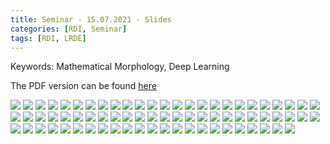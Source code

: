 ```yaml
---
title: Seminar - 15.07.2021 - Slides
categories: [RDI, Seminar]
tags: [RDI, LRDE]
---
```


Keywords: Mathematical Morphology, Deep Learning

The PDF version can be found [here](https://drive.google.com/file/d/1LBzVwr92NqGjoustpTaSRvnyf-x2umyp/view?usp=sharing)

![](https://drive.google.com/uc?id=1rIeFk8AX1PIuSKXt_YSEO_QnZFFCqJi2)
![](https://drive.google.com/uc?id=10vGL44eSyo3seiYRcpX738keCKsW54Vb)
![](https://drive.google.com/uc?id=1NvFQbbe-28DmSGwz_BIpWHsKUIUffaFQ)
![](https://drive.google.com/uc?id=1l88bGtmeD1JBBkWtas8OwUG7h6svy2-g)
![](https://drive.google.com/uc?id=1fYpptxM2nOoCR6ZsTzxaSJFPYp4tsx42)
![](https://drive.google.com/uc?id=16Nv203c4BU3kBccl9ZSw0B0wYNvVsg52)
![](https://drive.google.com/uc?id=1kvpesWCubbS14hWugJb-Dfy-OkFkpbvf)
![](https://drive.google.com/uc?id=1gyJkzBaFjqmYUgyyqpAwcKlWSZGtuqpw)
![](https://drive.google.com/uc?id=1N452zV4szLf7NvK2K2fOoRg5l7XwolKB)
![](https://drive.google.com/uc?id=1VchYOyudTQbUcqF_VrigCoxUyN3LaRv7)
![](https://drive.google.com/uc?id=1vFhFeArIMV_Z8ARFm9oZfm2GGHmQyOVF)
![](https://drive.google.com/uc?id=1T3ysjf44WR80xF0aNALVlsxlW4h7PDc1)
![](https://drive.google.com/uc?id=1Ix9z40hvk7IZeeZncseJaKthGV7bIf1n)
![](https://drive.google.com/uc?id=19iQcNy4Jb4essndJaD7oGRMYnZ0ie6HI)
![](https://drive.google.com/uc?id=1IX1Y6TUSrfaN0MlpLM2u_FaRvnHTt1NT)
![](https://drive.google.com/uc?id=1BRq39K9FckranHtjtBQwaSR55Mc1vKvI)
![](https://drive.google.com/uc?id=1M39Ix4-DCrgNB49y_wJFYet-VHRqcdfh)
![](https://drive.google.com/uc?id=1_MoJimKlhhMJNjfChkhzFDhc3Ud42Oob)
![](https://drive.google.com/uc?id=1BNTGBXIqzCM-MsztyrqXwry3Zcohgsgy)
![](https://drive.google.com/uc?id=1HvZA47NRcgmjQbLav9efwfooTaHlKsq0)
![](https://drive.google.com/uc?id=18o-gHdOEa83cf_7pgP4IooZcbAOiNGRT)
![](https://drive.google.com/uc?id=1bua2bGNDNFAo-06mVbDDTLmR8cLv2WeG)
![](https://drive.google.com/uc?id=1Fu7ZoEi0uX0eIoH2lUpS2jmznxOU7VDL)
![](https://drive.google.com/uc?id=1nik2Mih9Ti3Z8YieJVe2AtP6v6reWv9a)
![](https://drive.google.com/uc?id=1aaxaWArXRc7CUpq9kN3-BBq0u2LlY0Ez)
![](https://drive.google.com/uc?id=1lZupDve_9Cr2dgy_IGoKyguq6bGLdWEK)
![](https://drive.google.com/uc?id=1R2r2Ok7NFVWh_Qj6YYPCvK1s5eqbrD_z)
![](https://drive.google.com/uc?id=1zdm2bACold7Pz6TRZcn1dVV1Wao8smJ-)
![](https://drive.google.com/uc?id=1bERxI9cyxYiDgDS9JOs6TOLwm8lGkSSx)
![](https://drive.google.com/uc?id=12pvcQlAGCbP6VEcPqPBgB_UBYvsy9oAY)
![](https://drive.google.com/uc?id=1F9cfTKQLnPyHAR5OFNcxfYu7gqEPFgIg)
![](https://drive.google.com/uc?id=188yp0IuIjev7ChWywbCR33xz47J0X5v6)
![](https://drive.google.com/uc?id=1SbGhfZVmzgh_VCNVCcPuVG3mohHDSB6o)
![](https://drive.google.com/uc?id=1lEx-Jmjb5eN9N7ix9k-jFkibieAwStGb)
![](https://drive.google.com/uc?id=1weFgmByIdxIMhIJPn_4EecRIJGoXwzQg)
![](https://drive.google.com/uc?id=1oCjYonc8Ubp0D55ru9XYHHq8IFiOn3ce)
![](https://drive.google.com/uc?id=16FKekudLbb_wxOZotNFTMZ2Zgq__NASw)
![](https://drive.google.com/uc?id=1P-dRlx_Scqdb_XGLQabBi7pwur9VuZD6)
![](https://drive.google.com/uc?id=1ymAuM_rjlswyW_yUvtiWdYq0dsJwJ6PK)
![](https://drive.google.com/uc?id=16XXgJzzdLnvSaKlvNgNTb0tjWTADb6va)
![](https://drive.google.com/uc?id=1GnU_xO0fYQoK4d3GDMzVVi1mxVZDUxlc)
![](https://drive.google.com/uc?id=1t9q3B1fgw8YqmeulkPc8LIhfVNtYHjgr)
![](https://drive.google.com/uc?id=1YvOAqG85MQ91nG2FMewsb9toR6TxpwAQ)
![](https://drive.google.com/uc?id=1poDz5F-iP2H-6hfeMhQfmCVMK0QKu8r4)
![](https://drive.google.com/uc?id=17PlEcxcGtr1wKq-PTuSa7YNWHe3BJu7O)
![](https://drive.google.com/uc?id=1crZ1dZfj32WwSK37mBZ8jVxIlKWwWOth)
![](https://drive.google.com/uc?id=1nazFfMHnYEb9UWyxmOrpDwLR8-m0QPEZ)
![](https://drive.google.com/uc?id=1vTR9tjZS8XtcSOwUEmvj20mEMfHXFNxP)
![](https://drive.google.com/uc?id=1ndVNxlxSkHAhpKx3Pobb0rnWwuhgl1Jp)
![](https://drive.google.com/uc?id=1cxaPH5fyiZV5J0I3U6CFb5xKq72K_oMQ)
![](https://drive.google.com/uc?id=1wKd5T7fifw2IVFccsCvJeDqbKtG-Jxdv)
![](https://drive.google.com/uc?id=11d8YUQQj0MEfwxqmekkQREBL_xE82YBu)
![](https://drive.google.com/uc?id=14YAwA5fVjJVJwU1Es3aSBVhKmZbczyEm)
![](https://drive.google.com/uc?id=14DjDihGwqD9yRu4p-FnjkH7CsyksWv_R)
![](https://drive.google.com/uc?id=1O-z2ZgtgZGBsV_NITFkiz9AOxvR5JYpX)
![](https://drive.google.com/uc?id=14pW_bUYZSA5XeVMFT3jrksAb3sp4RIjI)
![](https://drive.google.com/uc?id=1kYJjofU387TuGWxA4dvQhVgXjAHQnTFD)
![](https://drive.google.com/uc?id=1bgygVeFE-2qX1bhr8jbXTvVL1SpQQaY1)
![](https://drive.google.com/uc?id=1l5fir1Wp3gXhZs6kbRmkbSK4KZJkXAxE)
![](https://drive.google.com/uc?id=15K4a7vRjinRA6s-X6dCqJ1TiaNXPpvm5)
![](https://drive.google.com/uc?id=1SG8JDz0VpvvJ6uMm-dKtj9v-yw4gkVql)
![](https://drive.google.com/uc?id=1lDOU2dGJCt1artvZxt9Ow3qtvc68hgMQ)
![](https://drive.google.com/uc?id=1f9Q6dcxbKXV4QrYGOhaSxo_ZgpHgiq8m)
![](https://drive.google.com/uc?id=1lTy3GTuYe1JMAz-DhnIxqLDRRqqhxLUW)
![](https://drive.google.com/uc?id=1D7PYSq8R8eVFPqOv4lMTfQuN9QAPwMa7)
![](https://drive.google.com/uc?id=14DWkh-LHok7iZ8VRc_NCX7xOjUR4nKHV)
![](https://drive.google.com/uc?id=1BAlvvKNDGhbjp50kXBpEOGJEhXtjHsQW)
![](https://drive.google.com/uc?id=1j8w40NJoW_Pb4A2qkw2G4NRGM0ZYBRe6)
![](https://drive.google.com/uc?id=10NGvKpUNgH8zohjb7c994Thzcd8HquJ_)
![](https://drive.google.com/uc?id=11mO4PUfr6ryhRJ2eKQ4r6q_8OkCeEYsB)
![](https://drive.google.com/uc?id=1OJxxBqCp51Z87GETcvvA-SA98VMO29HA)
![](https://drive.google.com/uc?id=1CbutvdfNFdsPVfMfZGVo9lkm5ca3Jgsw)
![](https://drive.google.com/uc?id=1y4EpNOGi9aPitz_rnCu7NvmOvbnEDDl-)

